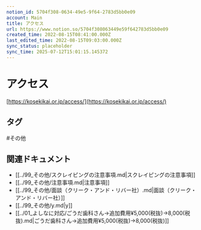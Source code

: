 ```yaml
---
notion_id: 5704f308-0634-49e5-9f64-2783d5bb0e09
account: Main
title: アクセス
url: https://www.notion.so/5704f308063449e59f642783d5bb0e09
created_time: 2022-08-15T08:41:00.000Z
last_edited_time: 2022-08-15T09:03:00.000Z
sync_status: placeholder
sync_time: 2025-07-12T15:01:15.145372
---
```

# アクセス

[https://kosekikai.or.jp/access/](https://kosekikai.or.jp/access/)

## タグ

#その他 

## 関連ドキュメント

- [[../99_その他/スクレイピングの注意事項.md|スクレイピングの注意事項]]
- [[../99_その他/注意事項.md|注意事項]]
- [[../99_その他/面談（クリーク・アンド・リバー社）.md|面談（クリーク・アンド・リバー社）]]
- [[../99_その他/y.md|y]]
- [[../01_よしなに対応/ごうだ歯科さん→追加費用¥5,000(税抜)→8,000(税抜).md|ごうだ歯科さん→追加費用¥5,000(税抜)→8,000(税抜)]]
